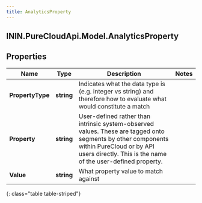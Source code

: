 ```yaml
---
title: AnalyticsProperty
---
```

## ININ.PureCloudApi.Model.AnalyticsProperty

## Properties

|Name | Type | Description | Notes|
|------------ | ------------- | ------------- | -------------|
| **PropertyType** | **string** | Indicates what the data type is (e.g. integer vs string) and therefore how to evaluate what would constitute a match | |
| **Property** | **string** | User-defined rather than intrinsic system-observed values. These are tagged onto segments by other components within PureCloud or by API users directly.  This is the name of the user-defined property. | |
| **Value** | **string** | What property value to match against | |
{: class="table table-striped"}


